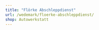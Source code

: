 ```yaml
---
title: "Flörke Abschleppdienst"
url: /wedemark/floerke-abschleppdienst/
shop: Autowerkstatt
---
```


